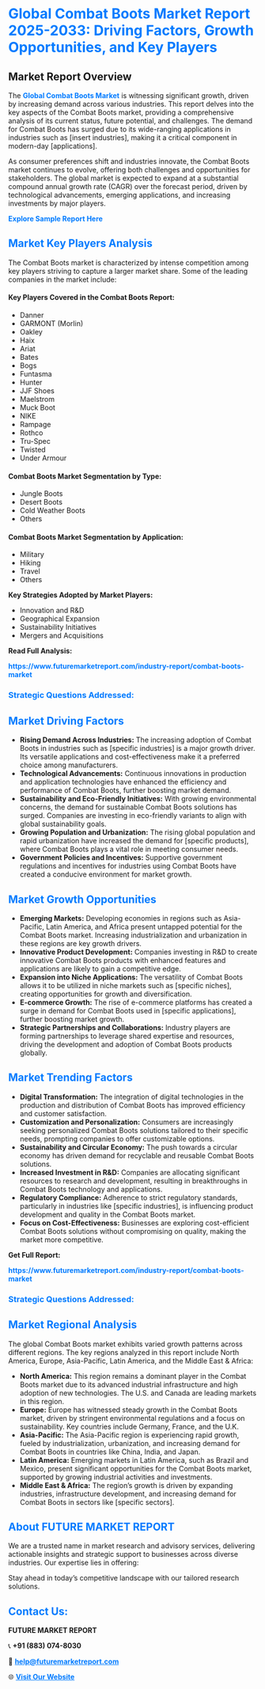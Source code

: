 <h1 style="color: #007BFF;">Global Combat Boots Market Report 2025-2033: Driving Factors, Growth Opportunities, and Key Players</h1>

<section id="overview">
<h2>Market Report Overview</h2>
<p>The <a href="https://www.futuremarketreport.com/industry-report/combat-boots-market" style="color: #007BFF; text-decoration: none;"><strong>Global Combat Boots Market</strong></a> is witnessing significant growth, driven by increasing demand across various industries. This report delves into the key aspects of the Combat Boots market, providing a comprehensive analysis of its current status, future potential, and challenges. The demand for Combat Boots has surged due to its wide-ranging applications in industries such as [insert industries], making it a critical component in modern-day [applications].</p>
<p>As consumer preferences shift and industries innovate, the Combat Boots market continues to evolve, offering both challenges and opportunities for stakeholders. The global market is expected to expand at a substantial compound annual growth rate (CAGR) over the forecast period, driven by technological advancements, emerging applications, and increasing investments by major players.</p>
</section>

<section id="overview">
<p><a href="https://www.futuremarketreport.com/request-sample/reportId=59451" style="color: #007BFF; text-decoration: none;"><strong>Explore Sample Report Here</strong></a></p>
</section>

<section id="key-players">
<h2 style="color: #007BFF;">Market Key Players Analysis</h2>
<p>The Combat Boots market is characterized by intense competition among key players striving to capture a larger market share. Some of the leading companies in the market include:</p>
<h4>Key Players Covered in the Combat Boots Report:</h4>
<ul><li>Danner</li><li>GARMONT (Morlin)</li><li>Oakley</li><li>Haix</li><li>Ariat</li><li>Bates</li><li>Bogs</li><li>Funtasma</li><li>Hunter</li><li>JJF Shoes</li><li>Maelstrom</li><li>Muck Boot</li><li>NIKE</li><li>Rampage</li><li>Rothco</li><li>Tru-Spec</li><li>Twisted</li><li>Under Armour</li></ul>
<h4>Combat Boots Market Segmentation by Type:</h4>
<ul><li>Jungle Boots</li><li>Desert Boots</li><li>Cold Weather Boots</li><li>Others</li></ul>

<h4>Combat Boots Market Segmentation by Application:</h4>
<ul><li>Military</li><li>Hiking</li><li>Travel</li><li>Others</li></ul>
<p><strong>Key Strategies Adopted by Market Players:</strong></p>
<ul>
<li>Innovation and R&D</li>
<li>Geographical Expansion</li>
<li>Sustainability Initiatives</li>
<li>Mergers and Acquisitions</li>
</ul>
</section>

<section>
<p><strong>Read Full Analysis: </strong></p><a href="https://www.futuremarketreport.com/industry-report/combat-boots-market" style="color: #007BFF; text-decoration: none;"><strong>https://www.futuremarketreport.com/industry-report/combat-boots-market</strong></a>
<h3 style="color: #007BFF;">Strategic Questions Addressed:</h3>
</section>

<section id="driving-factors">
<h2 style="color: #007BFF;">Market Driving Factors</h2>
<ul>
<li><strong>Rising Demand Across Industries:</strong> The increasing adoption of Combat Boots in industries such as [specific industries] is a major growth driver. Its versatile applications and cost-effectiveness make it a preferred choice among manufacturers.</li>
<li><strong>Technological Advancements:</strong> Continuous innovations in production and application technologies have enhanced the efficiency and performance of Combat Boots, further boosting market demand.</li>
<li><strong>Sustainability and Eco-Friendly Initiatives:</strong> With growing environmental concerns, the demand for sustainable Combat Boots solutions has surged. Companies are investing in eco-friendly variants to align with global sustainability goals.</li>
<li><strong>Growing Population and Urbanization:</strong> The rising global population and rapid urbanization have increased the demand for [specific products], where Combat Boots plays a vital role in meeting consumer needs.</li>
<li><strong>Government Policies and Incentives:</strong> Supportive government regulations and incentives for industries using Combat Boots have created a conducive environment for market growth.</li>
</ul>
</section>

<section id="growth-opportunities">
<h2 style="color: #007BFF;">Market Growth Opportunities</h2>
<ul>
<li><strong>Emerging Markets:</strong> Developing economies in regions such as Asia-Pacific, Latin America, and Africa present untapped potential for the Combat Boots market. Increasing industrialization and urbanization in these regions are key growth drivers.</li>
<li><strong>Innovative Product Development:</strong> Companies investing in R&D to create innovative Combat Boots products with enhanced features and applications are likely to gain a competitive edge.</li>
<li><strong>Expansion into Niche Applications:</strong> The versatility of Combat Boots allows it to be utilized in niche markets such as [specific niches], creating opportunities for growth and diversification.</li>
<li><strong>E-commerce Growth:</strong> The rise of e-commerce platforms has created a surge in demand for Combat Boots used in [specific applications], further boosting market growth.</li>
<li><strong>Strategic Partnerships and Collaborations:</strong> Industry players are forming partnerships to leverage shared expertise and resources, driving the development and adoption of Combat Boots products globally.</li>
</ul>
</section>

<section id="trending-factors">
<h2 style="color: #007BFF;">Market Trending Factors</h2>
<ul>
<li><strong>Digital Transformation:</strong> The integration of digital technologies in the production and distribution of Combat Boots has improved efficiency and customer satisfaction.</li>
<li><strong>Customization and Personalization:</strong> Consumers are increasingly seeking personalized Combat Boots solutions tailored to their specific needs, prompting companies to offer customizable options.</li>
<li><strong>Sustainability and Circular Economy:</strong> The push towards a circular economy has driven demand for recyclable and reusable Combat Boots solutions.</li>
<li><strong>Increased Investment in R&D:</strong> Companies are allocating significant resources to research and development, resulting in breakthroughs in Combat Boots technology and applications.</li>
<li><strong>Regulatory Compliance:</strong> Adherence to strict regulatory standards, particularly in industries like [specific industries], is influencing product development and quality in the Combat Boots market.</li>
<li><strong>Focus on Cost-Effectiveness:</strong> Businesses are exploring cost-efficient Combat Boots solutions without compromising on quality, making the market more competitive.</li>
</ul>
</section>

<section>
<p><strong>Get Full Report: </strong></p><a href="https://www.futuremarketreport.com/industry-report/combat-boots-market" style="color: #007BFF; text-decoration: none;"><strong>https://www.futuremarketreport.com/industry-report/combat-boots-market</strong></a>
<h3 style="color: #007BFF;">Strategic Questions Addressed:</h3>
</section>


<section id="regional-analysis">
<h2 style="color: #007BFF;">Market Regional Analysis</h2>
<p>The global Combat Boots market exhibits varied growth patterns across different regions. The key regions analyzed in this report include North America, Europe, Asia-Pacific, Latin America, and the Middle East & Africa:</p>
<ul>
<li><strong>North America:</strong> This region remains a dominant player in the Combat Boots market due to its advanced industrial infrastructure and high adoption of new technologies. The U.S. and Canada are leading markets in this region.</li>
<li><strong>Europe:</strong> Europe has witnessed steady growth in the Combat Boots market, driven by stringent environmental regulations and a focus on sustainability. Key countries include Germany, France, and the U.K.</li>
<li><strong>Asia-Pacific:</strong> The Asia-Pacific region is experiencing rapid growth, fueled by industrialization, urbanization, and increasing demand for Combat Boots in countries like China, India, and Japan.</li>
<li><strong>Latin America:</strong> Emerging markets in Latin America, such as Brazil and Mexico, present significant opportunities for the Combat Boots market, supported by growing industrial activities and investments.</li>
<li><strong>Middle East & Africa:</strong> The region’s growth is driven by expanding industries, infrastructure development, and increasing demand for Combat Boots in sectors like [specific sectors].</li>
</ul>
</section>

<footer>
<h2 style="color: #007BFF;">About FUTURE MARKET REPORT</h2>
<p>We are a trusted name in market research and advisory services, delivering actionable insights and strategic support to businesses across diverse industries. Our expertise lies in offering:</p>

<p>Stay ahead in today’s competitive landscape with our tailored research solutions.</p>

<h2 style="color: #007BFF;">Contact Us:</h2>
<p><strong>FUTURE MARKET REPORT</strong></p>
<p>📞 <strong>+91 (883) 074-8030</strong></p>
<p>📧 <strong><a href="mailto:help@futuremarketreport.com" style="color: #007BFF;">help@futuremarketreport.com</a></strong></p>
<p>🌐 <strong><a href="https://www.futuremarketreport.com/" style="color: #007BFF;">Visit Our Website</a></strong></p>
</footer>